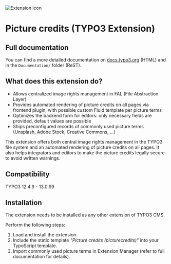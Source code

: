 ![Extension icon](Resources/Public/Icons/Extension.svg)

# Picture credits (TYPO3 Extension)

## Full documentation

You can find a more detailed documentation on [docs.typo3.org](https://docs.typo3.org/p/mfc/picturecredits/main/en-us/) (HTML) and in the `Documentation/` folder (ReST).


## What does this extension do?

*   Allows centralized image rights management in FAL (File Abstraction Layer)
*   Provides automated rendering of picture credits on all pages via frontend plugin, with possible custom Fluid template per picture terms
*   Optimizes the backend form for editors: only necessary fields are provided, default values are possible
*   Ships preconfigured records of commonly used picture terms (Unsplash, Adobe Stock, Creative Commons, …)

This extension offers both central image rights management in the TYPO3 file system and an automated
rendering of picture credits on all pages. It also helps integrators and editors to make the picture credits legally
secure to avoid written warnings.


## Compatibility

TYPO3 12.4.9 - 13.0.99


## Installation

The extension needs to be installed as any other extension of TYPO3 CMS.

Perform the following steps:

1. Load and install the extension.
2. Include the static template *"Picture credits (picturecredits)"* into your TypoScript template.
3. Import commonly used picture terms in Extension Manager (refer to full documentation for details).
